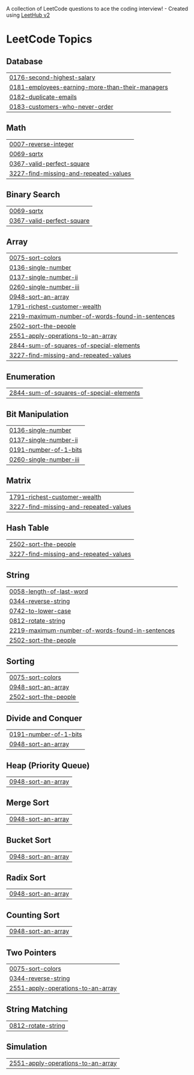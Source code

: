 A collection of LeetCode questions to ace the coding interview! - Created using [LeetHub v2](https://github.com/arunbhardwaj/LeetHub-2.0)
<!---LeetCode Topics Start-->
# LeetCode Topics
## Database
|  |
| ------- |
| [0176-second-highest-salary](https://github.com/ameen-vp/leetcode/tree/master/0176-second-highest-salary) |
| [0181-employees-earning-more-than-their-managers](https://github.com/ameen-vp/leetcode/tree/master/0181-employees-earning-more-than-their-managers) |
| [0182-duplicate-emails](https://github.com/ameen-vp/leetcode/tree/master/0182-duplicate-emails) |
| [0183-customers-who-never-order](https://github.com/ameen-vp/leetcode/tree/master/0183-customers-who-never-order) |
## Math
|  |
| ------- |
| [0007-reverse-integer](https://github.com/ameen-vp/leetcode/tree/master/0007-reverse-integer) |
| [0069-sqrtx](https://github.com/ameen-vp/leetcode/tree/master/0069-sqrtx) |
| [0367-valid-perfect-square](https://github.com/ameen-vp/leetcode/tree/master/0367-valid-perfect-square) |
| [3227-find-missing-and-repeated-values](https://github.com/ameen-vp/leetcode/tree/master/3227-find-missing-and-repeated-values) |
## Binary Search
|  |
| ------- |
| [0069-sqrtx](https://github.com/ameen-vp/leetcode/tree/master/0069-sqrtx) |
| [0367-valid-perfect-square](https://github.com/ameen-vp/leetcode/tree/master/0367-valid-perfect-square) |
## Array
|  |
| ------- |
| [0075-sort-colors](https://github.com/ameen-vp/leetcode/tree/master/0075-sort-colors) |
| [0136-single-number](https://github.com/ameen-vp/leetcode/tree/master/0136-single-number) |
| [0137-single-number-ii](https://github.com/ameen-vp/leetcode/tree/master/0137-single-number-ii) |
| [0260-single-number-iii](https://github.com/ameen-vp/leetcode/tree/master/0260-single-number-iii) |
| [0948-sort-an-array](https://github.com/ameen-vp/leetcode/tree/master/0948-sort-an-array) |
| [1791-richest-customer-wealth](https://github.com/ameen-vp/leetcode/tree/master/1791-richest-customer-wealth) |
| [2219-maximum-number-of-words-found-in-sentences](https://github.com/ameen-vp/leetcode/tree/master/2219-maximum-number-of-words-found-in-sentences) |
| [2502-sort-the-people](https://github.com/ameen-vp/leetcode/tree/master/2502-sort-the-people) |
| [2551-apply-operations-to-an-array](https://github.com/ameen-vp/leetcode/tree/master/2551-apply-operations-to-an-array) |
| [2844-sum-of-squares-of-special-elements](https://github.com/ameen-vp/leetcode/tree/master/2844-sum-of-squares-of-special-elements) |
| [3227-find-missing-and-repeated-values](https://github.com/ameen-vp/leetcode/tree/master/3227-find-missing-and-repeated-values) |
## Enumeration
|  |
| ------- |
| [2844-sum-of-squares-of-special-elements](https://github.com/ameen-vp/leetcode/tree/master/2844-sum-of-squares-of-special-elements) |
## Bit Manipulation
|  |
| ------- |
| [0136-single-number](https://github.com/ameen-vp/leetcode/tree/master/0136-single-number) |
| [0137-single-number-ii](https://github.com/ameen-vp/leetcode/tree/master/0137-single-number-ii) |
| [0191-number-of-1-bits](https://github.com/ameen-vp/leetcode/tree/master/0191-number-of-1-bits) |
| [0260-single-number-iii](https://github.com/ameen-vp/leetcode/tree/master/0260-single-number-iii) |
## Matrix
|  |
| ------- |
| [1791-richest-customer-wealth](https://github.com/ameen-vp/leetcode/tree/master/1791-richest-customer-wealth) |
| [3227-find-missing-and-repeated-values](https://github.com/ameen-vp/leetcode/tree/master/3227-find-missing-and-repeated-values) |
## Hash Table
|  |
| ------- |
| [2502-sort-the-people](https://github.com/ameen-vp/leetcode/tree/master/2502-sort-the-people) |
| [3227-find-missing-and-repeated-values](https://github.com/ameen-vp/leetcode/tree/master/3227-find-missing-and-repeated-values) |
## String
|  |
| ------- |
| [0058-length-of-last-word](https://github.com/ameen-vp/leetcode/tree/master/0058-length-of-last-word) |
| [0344-reverse-string](https://github.com/ameen-vp/leetcode/tree/master/0344-reverse-string) |
| [0742-to-lower-case](https://github.com/ameen-vp/leetcode/tree/master/0742-to-lower-case) |
| [0812-rotate-string](https://github.com/ameen-vp/leetcode/tree/master/0812-rotate-string) |
| [2219-maximum-number-of-words-found-in-sentences](https://github.com/ameen-vp/leetcode/tree/master/2219-maximum-number-of-words-found-in-sentences) |
| [2502-sort-the-people](https://github.com/ameen-vp/leetcode/tree/master/2502-sort-the-people) |
## Sorting
|  |
| ------- |
| [0075-sort-colors](https://github.com/ameen-vp/leetcode/tree/master/0075-sort-colors) |
| [0948-sort-an-array](https://github.com/ameen-vp/leetcode/tree/master/0948-sort-an-array) |
| [2502-sort-the-people](https://github.com/ameen-vp/leetcode/tree/master/2502-sort-the-people) |
## Divide and Conquer
|  |
| ------- |
| [0191-number-of-1-bits](https://github.com/ameen-vp/leetcode/tree/master/0191-number-of-1-bits) |
| [0948-sort-an-array](https://github.com/ameen-vp/leetcode/tree/master/0948-sort-an-array) |
## Heap (Priority Queue)
|  |
| ------- |
| [0948-sort-an-array](https://github.com/ameen-vp/leetcode/tree/master/0948-sort-an-array) |
## Merge Sort
|  |
| ------- |
| [0948-sort-an-array](https://github.com/ameen-vp/leetcode/tree/master/0948-sort-an-array) |
## Bucket Sort
|  |
| ------- |
| [0948-sort-an-array](https://github.com/ameen-vp/leetcode/tree/master/0948-sort-an-array) |
## Radix Sort
|  |
| ------- |
| [0948-sort-an-array](https://github.com/ameen-vp/leetcode/tree/master/0948-sort-an-array) |
## Counting Sort
|  |
| ------- |
| [0948-sort-an-array](https://github.com/ameen-vp/leetcode/tree/master/0948-sort-an-array) |
## Two Pointers
|  |
| ------- |
| [0075-sort-colors](https://github.com/ameen-vp/leetcode/tree/master/0075-sort-colors) |
| [0344-reverse-string](https://github.com/ameen-vp/leetcode/tree/master/0344-reverse-string) |
| [2551-apply-operations-to-an-array](https://github.com/ameen-vp/leetcode/tree/master/2551-apply-operations-to-an-array) |
## String Matching
|  |
| ------- |
| [0812-rotate-string](https://github.com/ameen-vp/leetcode/tree/master/0812-rotate-string) |
## Simulation
|  |
| ------- |
| [2551-apply-operations-to-an-array](https://github.com/ameen-vp/leetcode/tree/master/2551-apply-operations-to-an-array) |
<!---LeetCode Topics End-->